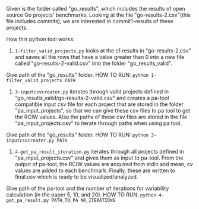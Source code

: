 Given is the folder called "go_results", which includes the results of open source Go projects' benchmarks. Looking at
the file "go-results-2.csv"(this file includes commits), we are interested in commit1-results of these projects.

How this python tool works:
1. `1-filter_valid_projects.py` looks at the c1 results in "go-results-2.csv" and saves all the rows that have a value greater
than 0 into a new file called "go-results-2-valid.csv" into the folder "go_results_valid".

Give path of the "go_results" folder.
HOW TO RUN: `python 1-filter_valid_projects PATH`

1. `3-inputcsvcreater.py` iterates through valid projects defined in "go_results_valid/go-results-2-valid.csv" and creates a pa-tool compatible
input csv file for each project that are stored in the folder "pa_input_projects", so that we can give these csv files to pa tool to get the RCIW values.
Also the paths of these csv files are stored in the file "pa_input_projects.csv" to iterate through paths when using pa tool.

Give path of the "go_results" folder.
HOW TO RUN: `python 3-inputcsvcreater.py PATH`

1. `4-get_pa_result_iteration.py` iterates through all projects defined in "pa_input_projects.csv" and gives them as input to pa-tool.
From the output of pa-tool, the RCIW values are acquired from stdin and mean, cv values are added to each benchmark. Finally,
these are written to final.csv which is ready to be visualized/analyzed.

Give path of the pa-tool and the number of iterations for variability calculation (in the paper 5, 10, and 20).
HOW TO RUN: `python 4-get_pa_result.py PATH_TO_PA NR_ITERATIONS`
